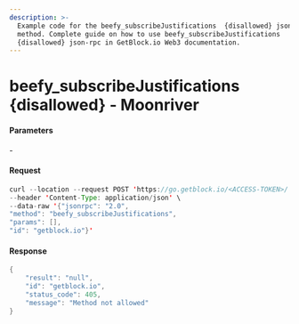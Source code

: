 ```yaml
---
description: >-
  Example code for the beefy_subscribeJustifications  {disallowed} json-rpc
  method. Сomplete guide on how to use beefy_subscribeJustifications 
  {disallowed} json-rpc in GetBlock.io Web3 documentation.
---
```


# beefy\_subscribeJustifications {disallowed} - Moonriver

#### Parameters

\-

#### Request

```java
curl --location --request POST 'https://go.getblock.io/<ACCESS-TOKEN>/' \
--header 'Content-Type: application/json' \
--data-raw '{"jsonrpc": "2.0",
"method": "beefy_subscribeJustifications",
"params": [],
"id": "getblock.io"}'
```

#### Response

```java
{
    "result": "null",
    "id": "getblock.io",
    "status_code": 405,
    "message": "Method not allowed"
}
```
